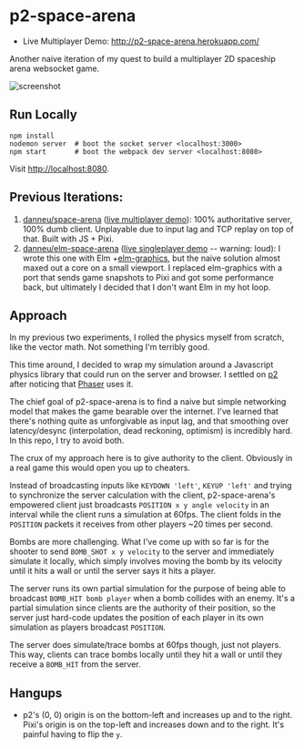 
# p2-space-arena

- Live Multiplayer Demo: http://p2-space-arena.herokuapp.com/

Another naive iteration of my quest to build a multiplayer 2D spaceship arena
websocket game.

![screenshot](https://dl.dropboxusercontent.com/spa/quq37nq1583x0lf/rt1_yjv8.png)

## Run Locally

    npm install
    nodemon server  # boot the socket server <localhost:3000>
    npm start       # boot the webpack dev server <localhost:8080>

Visit <http://localhost:8080>.

## Previous Iterations:

1. [danneu/space-arena](https://github.com/danneu/space-arena)
   ([live multiplayer demo](https://github.com/danneu/space-arena)):
   100% authoritative server, 100% dumb client. Unplayable due to input lag
   and TCP replay on top of that. Built with JS + Pixi.
2. [danneu/elm-space-arena](https://github.com/danneu/elm-space-arena)
   ([live singleplayer demo](https://www.danneu.com/elm-space-arena/) -- warning: loud):
   I wrote this one with Elm +[elm-graphics][elm-graphics], but the naive
   solution almost maxed out a core on a small viewport. I replaced elm-graphics
   with a port that sends game snapshots to Pixi and got some performance back,
   but ultimately I decided that I don't want Elm in my hot loop.

[elm-graphics]: http://package.elm-lang.org/packages/evancz/elm-graphics/1.0.0/Collage

## Approach

In my previous two experiments, I rolled the physics myself from scratch,
like the vector math. Not something I'm terribly good.

This time around, I decided to wrap my simulation around a Javascript
physics library that could run on the server and browser.
I settled on [p2](https://github.com/schteppe/p2.js)
after noticing that [Phaser](http://phaser.io/) uses it.

The chief goal of p2-space-arena is to find a naive but simple
networking model that makes the game bearable over the internet.
I've learned that there's nothing quite as unforgivable as
input lag, and that smoothing over latency/desync
(interpolation, dead reckoning, optimism) is incredibly hard.
In this repo, I try to avoid both.

The crux of my approach here is to give authority to the client.
Obviously in a real game this would open you up to cheaters.

Instead of broadcasting inputs like `KEYDOWN 'left'`, `KEYUP 'left'`
and trying to synchronize the server calculation with the client,
p2-space-arena's empowered client just broadcasts
`POSITION x y angle velocity` in an interval while the client runs
a simulation at 60fps. The client folds in the `POSITION` packets
it receives from other players ~20 times per second.

Bombs are more challenging. What I've come up with so far is for
the shooter to send `BOMB_SHOT x y velocity` to the server and
immediately simulate it locally, which simply involves moving
the bomb by its velocity until it hits a wall or until the
server says it hits a player.

The server runs its own partial simulation for the purpose of
being able to broadcast `BOMB_HIT bomb player` when a bomb
collides with an enemy. It's a partial simulation since
clients are the authority of their position, so the server
just hard-code updates the position of each player in its own
simulation as players broadcast `POSITION`.

The server does simulate/trace bombs at 60fps though, just
not players. This way, clients can trace bombs locally
until they hit a wall or until they receive a `BOMB_HIT`
from the server.

## Hangups

- p2's (0, 0) origin is on the bottom-left and increases up and
  to the right. Pixi's origin is on the top-left and increases
  down and to the right. It's painful having to flip the `y`.
